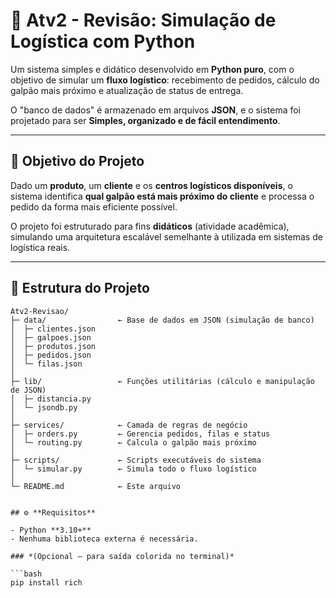 # 🚚 **Atv2 - Revisão: Simulação de Logística com Python**

Um sistema simples e didático desenvolvido em **Python puro**, com o objetivo de simular um **fluxo logístico**: recebimento de pedidos, cálculo do galpão mais próximo e atualização de status de entrega.  

O "banco de dados" é armazenado em arquivos **JSON**, e o sistema foi projetado para ser **Simples, organizado e de fácil entendimento**.

---

## 🧭 **Objetivo do Projeto**

Dado um **produto**, um **cliente** e os **centros logísticos disponíveis**, o sistema identifica **qual galpão está mais próximo do cliente** e processa o pedido da forma mais eficiente possível.

O projeto foi estruturado para fins **didáticos** (atividade acadêmica), simulando uma arquitetura escalável semelhante à utilizada em sistemas de logística reais.

---

## 🧩 **Estrutura do Projeto**

```plaintext
Atv2-Revisao/
├─ data/                ← Base de dados em JSON (simulação de banco)
│  ├─ clientes.json
│  ├─ galpoes.json
│  ├─ produtos.json
│  ├─ pedidos.json
│  └─ filas.json
│
├─ lib/                 ← Funções utilitárias (cálculo e manipulação de JSON)
│  ├─ distancia.py
│  └─ jsondb.py
│
├─ services/            ← Camada de regras de negócio
│  ├─ orders.py         ← Gerencia pedidos, filas e status
│  └─ routing.py        ← Calcula o galpão mais próximo
│
├─ scripts/             ← Scripts executáveis do sistema
│  └─ simular.py        ← Simula todo o fluxo logístico
│
└─ README.md            ← Este arquivo


## ⚙️ **Requisitos**

- Python **3.10+**
- Nenhuma biblioteca externa é necessária.

### *(Opcional — para saída colorida no terminal)*

```bash
pip install rich
